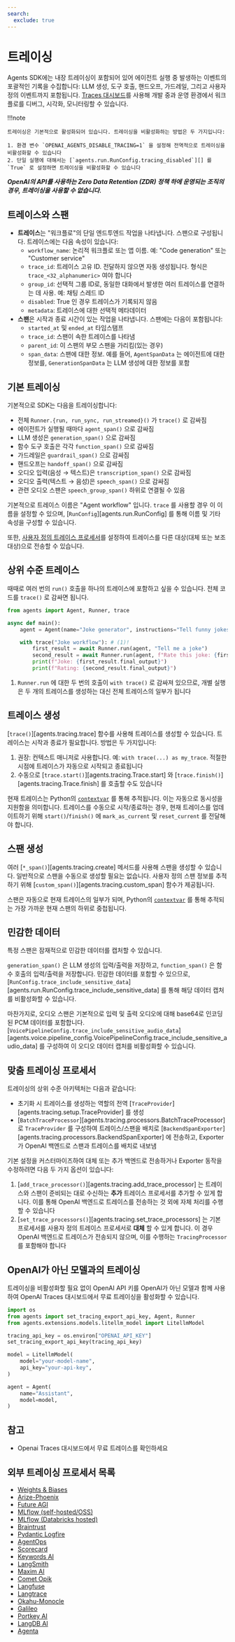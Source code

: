 ```yaml
---
search:
  exclude: true
---
```

# 트레이싱

Agents SDK에는 내장 트레이싱이 포함되어 있어 에이전트 실행 중 발생하는 이벤트의 포괄적인 기록을 수집합니다: LLM 생성, 도구 호출, 핸드오프, 가드레일, 그리고 사용자 정의 이벤트까지 포함됩니다. [Traces 대시보드](https://platform.openai.com/traces)를 사용해 개발 중과 운영 환경에서 워크플로를 디버그, 시각화, 모니터링할 수 있습니다.

!!!note

    트레이싱은 기본적으로 활성화되어 있습니다. 트레이싱을 비활성화하는 방법은 두 가지입니다:

    1. 환경 변수 `OPENAI_AGENTS_DISABLE_TRACING=1` 을 설정해 전역적으로 트레이싱을 비활성화할 수 있습니다
    2. 단일 실행에 대해서는 [`agents.run.RunConfig.tracing_disabled`][] 를 `True` 로 설정하면 트레이싱을 비활성화할 수 있습니다

***OpenAI의 API를 사용하는 Zero Data Retention (ZDR) 정책 하에 운영되는 조직의 경우, 트레이싱을 사용할 수 없습니다.***

## 트레이스와 스팬

-   **트레이스**는 "워크플로"의 단일 엔드투엔드 작업을 나타냅니다. 스팬으로 구성됩니다. 트레이스에는 다음 속성이 있습니다:
    -   `workflow_name`: 논리적 워크플로 또는 앱 이름. 예: "Code generation" 또는 "Customer service"
    -   `trace_id`: 트레이스 고유 ID. 전달하지 않으면 자동 생성됩니다. 형식은 `trace_<32_alphanumeric>` 여야 합니다
    -   `group_id`: 선택적 그룹 ID로, 동일한 대화에서 발생한 여러 트레이스를 연결하는 데 사용. 예: 채팅 스레드 ID
    -   `disabled`: True 인 경우 트레이스가 기록되지 않음
    -   `metadata`: 트레이스에 대한 선택적 메타데이터
-   **스팬**은 시작과 종료 시간이 있는 작업을 나타냅니다. 스팬에는 다음이 포함됩니다:
    -   `started_at` 및 `ended_at` 타임스탬프
    -   `trace_id`: 스팬이 속한 트레이스를 나타냄
    -   `parent_id`: 이 스팬의 부모 스팬을 가리킴(있는 경우)
    -   `span_data`: 스팬에 대한 정보. 예를 들어, `AgentSpanData` 는 에이전트에 대한 정보를, `GenerationSpanData` 는 LLM 생성에 대한 정보를 포함

## 기본 트레이싱

기본적으로 SDK는 다음을 트레이싱합니다:

-   전체 `Runner.{run, run_sync, run_streamed}()` 가 `trace()` 로 감싸짐
-   에이전트가 실행될 때마다 `agent_span()` 으로 감싸짐
-   LLM 생성은 `generation_span()` 으로 감싸짐
-   함수 도구 호출은 각각 `function_span()` 으로 감싸짐
-   가드레일은 `guardrail_span()` 으로 감싸짐
-   핸드오프는 `handoff_span()` 으로 감싸짐
-   오디오 입력(음성 → 텍스트)은 `transcription_span()` 으로 감싸짐
-   오디오 출력(텍스트 → 음성)은 `speech_span()` 으로 감싸짐
-   관련 오디오 스팬은 `speech_group_span()` 하위로 연결될 수 있음

기본적으로 트레이스 이름은 "Agent workflow" 입니다. `trace` 를 사용할 경우 이 이름을 설정할 수 있으며, [`RunConfig`][agents.run.RunConfig] 를 통해 이름 및 기타 속성을 구성할 수 있습니다.

또한, [사용자 정의 트레이스 프로세서](#custom-tracing-processors)를 설정하여 트레이스를 다른 대상(대체 또는 보조 대상)으로 전송할 수 있습니다.

## 상위 수준 트레이스

때때로 여러 번의 `run()` 호출을 하나의 트레이스에 포함하고 싶을 수 있습니다. 전체 코드를 `trace()` 로 감싸면 됩니다.

```python
from agents import Agent, Runner, trace

async def main():
    agent = Agent(name="Joke generator", instructions="Tell funny jokes.")

    with trace("Joke workflow"): # (1)!
        first_result = await Runner.run(agent, "Tell me a joke")
        second_result = await Runner.run(agent, f"Rate this joke: {first_result.final_output}")
        print(f"Joke: {first_result.final_output}")
        print(f"Rating: {second_result.final_output}")
```

1. `Runner.run` 에 대한 두 번의 호출이 `with trace()` 로 감싸져 있으므로, 개별 실행은 두 개의 트레이스를 생성하는 대신 전체 트레이스의 일부가 됩니다

## 트레이스 생성

[`trace()`][agents.tracing.trace] 함수를 사용해 트레이스를 생성할 수 있습니다. 트레이스는 시작과 종료가 필요합니다. 방법은 두 가지입니다:

1. 권장: 컨텍스트 매니저로 사용합니다. 예: `with trace(...) as my_trace`. 적절한 시점에 트레이스가 자동으로 시작되고 종료됩니다
2. 수동으로 [`trace.start()`][agents.tracing.Trace.start] 와 [`trace.finish()`][agents.tracing.Trace.finish] 를 호출할 수도 있습니다

현재 트레이스는 Python의 [`contextvar`](https://docs.python.org/3/library/contextvars.html) 를 통해 추적됩니다. 이는 자동으로 동시성을 지원함을 의미합니다. 트레이스를 수동으로 시작/종료하는 경우, 현재 트레이스를 업데이트하기 위해 `start()`/`finish()` 에 `mark_as_current` 및 `reset_current` 를 전달해야 합니다.

## 스팬 생성

여러 [`*_span()`][agents.tracing.create] 메서드를 사용해 스팬을 생성할 수 있습니다. 일반적으로 스팬을 수동으로 생성할 필요는 없습니다. 사용자 정의 스팬 정보를 추적하기 위해 [`custom_span()`][agents.tracing.custom_span] 함수가 제공됩니다.

스팬은 자동으로 현재 트레이스의 일부가 되며, Python의 [`contextvar`](https://docs.python.org/3/library/contextvars.html) 를 통해 추적되는 가장 가까운 현재 스팬의 하위로 중첩됩니다.

## 민감한 데이터

특정 스팬은 잠재적으로 민감한 데이터를 캡처할 수 있습니다.

`generation_span()` 은 LLM 생성의 입력/출력을 저장하고, `function_span()` 은 함수 호출의 입력/출력을 저장합니다. 민감한 데이터를 포함할 수 있으므로, [`RunConfig.trace_include_sensitive_data`][agents.run.RunConfig.trace_include_sensitive_data] 를 통해 해당 데이터 캡처를 비활성화할 수 있습니다.

마찬가지로, 오디오 스팬은 기본적으로 입력 및 출력 오디오에 대해 base64로 인코딩된 PCM 데이터를 포함합니다. [`VoicePipelineConfig.trace_include_sensitive_audio_data`][agents.voice.pipeline_config.VoicePipelineConfig.trace_include_sensitive_audio_data] 를 구성하여 이 오디오 데이터 캡처를 비활성화할 수 있습니다.

## 맞춤 트레이싱 프로세서

트레이싱의 상위 수준 아키텍처는 다음과 같습니다:

-   초기화 시 트레이스를 생성하는 역할의 전역 [`TraceProvider`][agents.tracing.setup.TraceProvider] 를 생성
-   [`BatchTraceProcessor`][agents.tracing.processors.BatchTraceProcessor] 로 `TraceProvider` 를 구성하여 트레이스/스팬을 배치로 [`BackendSpanExporter`][agents.tracing.processors.BackendSpanExporter] 에 전송하고, Exporter 가 OpenAI 백엔드로 스팬과 트레이스를 배치로 내보냄

기본 설정을 커스터마이즈하여 대체 또는 추가 백엔드로 전송하거나 Exporter 동작을 수정하려면 다음 두 가지 옵션이 있습니다:

1. [`add_trace_processor()`][agents.tracing.add_trace_processor] 는 트레이스와 스팬이 준비되는 대로 수신하는 **추가** 트레이스 프로세서를 추가할 수 있게 합니다. 이를 통해 OpenAI 백엔드로 트레이스를 전송하는 것 외에 자체 처리를 수행할 수 있습니다
2. [`set_trace_processors()`][agents.tracing.set_trace_processors] 는 기본 프로세서를 사용자 정의 트레이스 프로세서로 **대체** 할 수 있게 합니다. 이 경우 OpenAI 백엔드로 트레이스가 전송되지 않으며, 이를 수행하는 `TracingProcessor` 를 포함해야 합니다

## OpenAI가 아닌 모델과의 트레이싱

트레이싱을 비활성화할 필요 없이 OpenAI API 키를 OpenAI가 아닌 모델과 함께 사용하여 OpenAI Traces 대시보드에서 무료 트레이싱을 활성화할 수 있습니다.

```python
import os
from agents import set_tracing_export_api_key, Agent, Runner
from agents.extensions.models.litellm_model import LitellmModel

tracing_api_key = os.environ["OPENAI_API_KEY"]
set_tracing_export_api_key(tracing_api_key)

model = LitellmModel(
    model="your-model-name",
    api_key="your-api-key",
)

agent = Agent(
    name="Assistant",
    model=model,
)
```

## 참고
- Openai Traces 대시보드에서 무료 트레이스를 확인하세요

## 외부 트레이싱 프로세서 목록

-   [Weights & Biases](https://weave-docs.wandb.ai/guides/integrations/openai_agents)
-   [Arize-Phoenix](https://docs.arize.com/phoenix/tracing/integrations-tracing/openai-agents-sdk)
-   [Future AGI](https://docs.futureagi.com/future-agi/products/observability/auto-instrumentation/openai_agents)
-   [MLflow (self-hosted/OSS)](https://mlflow.org/docs/latest/tracing/integrations/openai-agent)
-   [MLflow (Databricks hosted)](https://docs.databricks.com/aws/en/mlflow/mlflow-tracing#-automatic-tracing)
-   [Braintrust](https://braintrust.dev/docs/guides/traces/integrations#openai-agents-sdk)
-   [Pydantic Logfire](https://logfire.pydantic.dev/docs/integrations/llms/openai/#openai-agents)
-   [AgentOps](https://docs.agentops.ai/v1/integrations/agentssdk)
-   [Scorecard](https://docs.scorecard.io/docs/documentation/features/tracing#openai-agents-sdk-integration)
-   [Keywords AI](https://docs.keywordsai.co/integration/development-frameworks/openai-agent)
-   [LangSmith](https://docs.smith.langchain.com/observability/how_to_guides/trace_with_openai_agents_sdk)
-   [Maxim AI](https://www.getmaxim.ai/docs/observe/integrations/openai-agents-sdk)
-   [Comet Opik](https://www.comet.com/docs/opik/tracing/integrations/openai_agents)
-   [Langfuse](https://langfuse.com/docs/integrations/openaiagentssdk/openai-agents)
-   [Langtrace](https://docs.langtrace.ai/supported-integrations/llm-frameworks/openai-agents-sdk)
-   [Okahu-Monocle](https://github.com/monocle2ai/monocle)
-   [Galileo](https://v2docs.galileo.ai/integrations/openai-agent-integration#openai-agent-integration)
-   [Portkey AI](https://portkey.ai/docs/integrations/agents/openai-agents)
-   [LangDB AI](https://docs.langdb.ai/getting-started/working-with-agent-frameworks/working-with-openai-agents-sdk)
-   [Agenta](https://docs.agenta.ai/observability/integrations/openai-agents)
